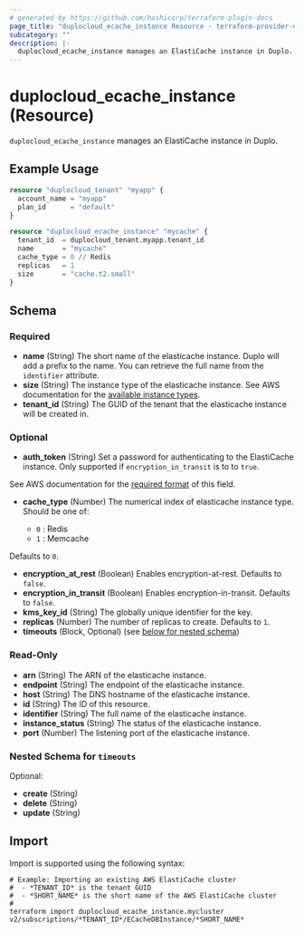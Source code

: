 ```yaml
---
# generated by https://github.com/hashicorp/terraform-plugin-docs
page_title: "duplocloud_ecache_instance Resource - terraform-provider-duplocloud"
subcategory: ""
description: |-
  duplocloud_ecache_instance manages an ElastiCache instance in Duplo.
---
```


# duplocloud_ecache_instance (Resource)

`duplocloud_ecache_instance` manages an ElastiCache instance in Duplo.

## Example Usage

```terraform
resource "duplocloud_tenant" "myapp" {
  account_name = "myapp"
  plan_id      = "default"
}

resource "duplocloud_ecache_instance" "mycache" {
  tenant_id  = duplocloud_tenant.myapp.tenant_id
  name       = "mycache"
  cache_type = 0 // Redis
  replicas   = 1
  size       = "cache.t2.small"
}
```

<!-- schema generated by tfplugindocs -->
## Schema

### Required

- **name** (String) The short name of the elasticache instance.  Duplo will add a prefix to the name.  You can retrieve the full name from the `identifier` attribute.
- **size** (String) The instance type of the elasticache instance.
See AWS documentation for the [available instance types](https://docs.aws.amazon.com/AmazonElastiCache/latest/red-ug/CacheNodes.SupportedTypes.html).
- **tenant_id** (String) The GUID of the tenant that the elasticache instance will be created in.

### Optional

- **auth_token** (String) Set a password for authenticating to the ElastiCache instance.  Only supported if `encryption_in_transit` is to to `true`.

See AWS documentation for the [required format](https://docs.aws.amazon.com/AmazonElastiCache/latest/red-ug/auth.html) of this field.
- **cache_type** (Number) The numerical index of elasticache instance type.
Should be one of:

   - `0` : Redis
   - `1` : Memcache

 Defaults to `0`.
- **encryption_at_rest** (Boolean) Enables encryption-at-rest. Defaults to `false`.
- **encryption_in_transit** (Boolean) Enables encryption-in-transit. Defaults to `false`.
- **kms_key_id** (String) The globally unique identifier for the key.
- **replicas** (Number) The number of replicas to create. Defaults to `1`.
- **timeouts** (Block, Optional) (see [below for nested schema](#nestedblock--timeouts))

### Read-Only

- **arn** (String) The ARN of the elasticache instance.
- **endpoint** (String) The endpoint of the elasticache instance.
- **host** (String) The DNS hostname of the elasticache instance.
- **id** (String) The ID of this resource.
- **identifier** (String) The full name of the elasticache instance.
- **instance_status** (String) The status of the elasticache instance.
- **port** (Number) The listening port of the elasticache instance.

<a id="nestedblock--timeouts"></a>
### Nested Schema for `timeouts`

Optional:

- **create** (String)
- **delete** (String)
- **update** (String)

## Import

Import is supported using the following syntax:

```shell
# Example: Importing an existing AWS ElastiCache cluster
#  - *TENANT_ID* is the tenant GUID
#  - *SHORT_NAME* is the short name of the AWS ElastiCache cluster
#
terraform import duplocloud_ecache_instance.mycluster v2/subscriptions/*TENANT_ID*/ECacheDBInstance/*SHORT_NAME*
```
